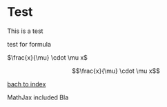 # Test

This is a test

test for formula

$\frac{x}{\mu} \cdot \mu x$

$$\frac{x}{\mu} \cdot \mu x$$

[bach to index](index.md)

<script src="https://cdn.mathjax.org/mathjax/latest/MathJax.js?config=TeX-AMS-MML_HTMLorMML" type="text/javascript"></script>
MathJax included
Bla
